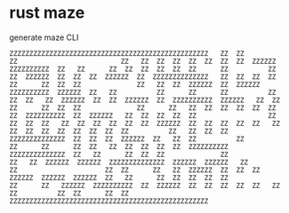 # rust maze
generate maze CLI  

`
ZZZZZZZZZZZZZZZZZZZZZZZZZZZZZZZZZZZZZZZZZZZZZZZZZZ  
ZZ  ZZ              ZZ                          ZZ  
ZZ  ZZ  ZZ  ZZ  ZZ  ZZ  ZZ  ZZZZZZ  ZZZZZZZZZZ  ZZ  
ZZ      ZZ  ZZ  ZZ  ZZ  ZZ  ZZ      ZZ          ZZ  
ZZ  ZZZZZZ  ZZ  ZZ  ZZ  ZZZZZZ  ZZ  ZZZZZZZZZZZZZZ  
ZZ  ZZ  ZZ  ZZ  ZZ      ZZ  ZZ  ZZ              ZZ  
ZZ  ZZ  ZZZZZZ  ZZ  ZZZZZZ  ZZZZZZZZZZ  ZZZZZZ  ZZ  
ZZ          ZZ      ZZ      ZZ          ZZ  ZZ  ZZ  
ZZ  ZZZZZZ  ZZ  ZZ  ZZZZZZ  ZZ  ZZZZZZZZZZ  ZZZZZZ  
ZZ  ZZ  ZZ      ZZ  ZZ  ZZ              ZZ      ZZ  
ZZ  ZZ  ZZ  ZZ  ZZ  ZZ  ZZ  ZZZZZZZZZZ  ZZ  ZZZZZZ  
ZZ  ZZ  ZZ  ZZ  ZZ                  ZZ  ZZ  ZZ  ZZ  
ZZ  ZZ  ZZ  ZZ  ZZ  ZZ  ZZZZZZ  ZZ  ZZ  ZZ  ZZ  ZZ  
ZZ      ZZ  ZZ  ZZ  ZZ  ZZ  ZZ  ZZ  ZZ          ZZ  
ZZ  ZZ  ZZ  ZZZZZZZZZZZZZZ  ZZ  ZZ  ZZ  ZZZZZZ  ZZ  
ZZ  ZZ          ZZ          ZZ      ZZ      ZZ  ZZ  
ZZ  ZZ  ZZ  ZZ  ZZ  ZZZZZZZZZZ  ZZZZZZZZZZZZZZ  ZZ  
ZZ      ZZ  ZZ  ZZ              ZZ              ZZ  
ZZ  ZZZZZZ  ZZZZZZ  ZZZZZZZZZZZZZZ  ZZZZZZ  ZZZZZZ  
ZZ          ZZ                      ZZ  ZZ      ZZ  
ZZ  ZZZZZZ  ZZ  ZZ  ZZ  ZZZZZZ  ZZZZZZ  ZZZZZZ  ZZ  
ZZ      ZZ  ZZ  ZZ  ZZ  ZZ              ZZ      ZZ  
ZZZZZZ  ZZZZZZZZZZ  ZZ  ZZZZZZ  ZZ  ZZ  ZZ  ZZ  ZZ  
ZZ                  ZZ          ZZ  ZZ      ZZ  ZZ  
ZZZZZZZZZZZZZZZZZZZZZZZZZZZZZZZZZZZZZZZZZZZZZZZZZZ  
`
